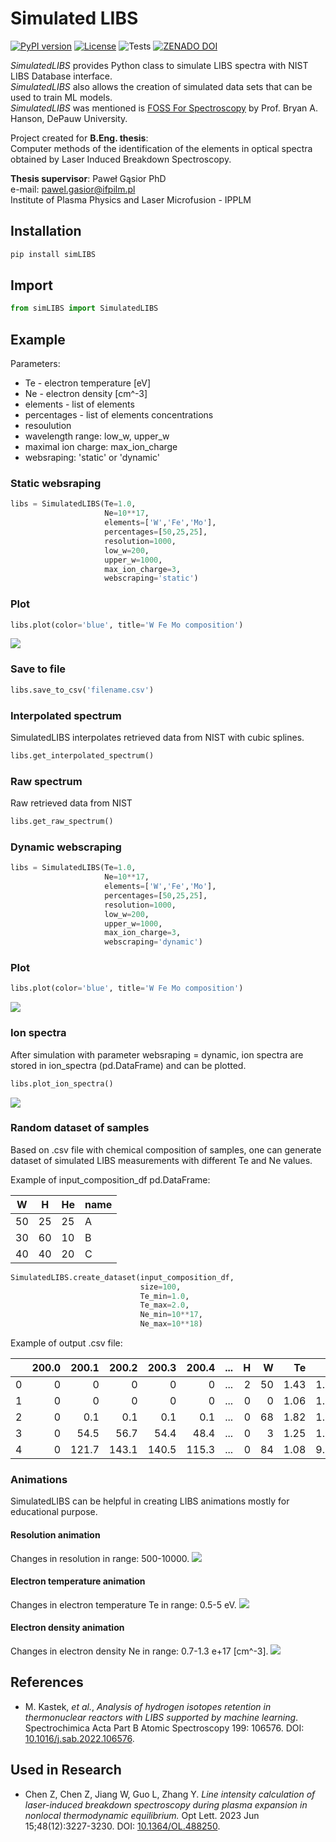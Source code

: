 # Simulated LIBS

[![PyPI version](https://img.shields.io/pypi/v/SimulatedLIBS?style=flat&logo=pypi)](https://pypi.org/project/SimulatedLIBS/)
[![License](https://img.shields.io/badge/License-MIT-blue.svg)](./LICENSE.md)
![Tests](https://github.com/MKastek/SimulatedLIBS/actions/workflows/test.yml/badge.svg)
[![ZENADO DOI](https://zenodo.org/badge/DOI/10.5281/zenodo.7260706.svg)](https://doi.org/10.5281/zenodo.7260706)

*SimulatedLIBS* provides Python class to simulate LIBS spectra with NIST LIBS Database interface.  
*SimulatedLIBS* also allows the creation of simulated data sets that can be used to train ML models.  
*SimulatedLIBS* was mentioned is [FOSS For Spectroscopy](https://bryanhanson.github.io/FOSS4Spectroscopy/) by Prof. Bryan A. Hanson, DePauw University.

Project created for **B.Eng. thesis**:  
Computer methods of the identification of the elements in optical spectra obtained by Laser Induced Breakdown Spectroscopy.

**Thesis supervisor**: Paweł Gąsior PhD  
e-mail: pawel.gasior@ifpilm.pl  
Institute of Plasma Physics and Laser Microfusion - IPPLM  


## Installation
```python
pip install simLIBS
```
## Import

```python
from simLIBS import SimulatedLIBS
```
## Example
Parameters:
- Te - electron temperature [eV]
- Ne - electron density [cm^-3]
- elements - list of elements
- percentages - list of elements concentrations
- resoulution
- wavelength range: low_w, upper_w
- maximal ion charge: max_ion_charge
- websraping: 'static' or 'dynamic'


### Static websraping
```python
libs = SimulatedLIBS(Te=1.0,
                     Ne=10**17,
                     elements=['W','Fe','Mo'],
                     percentages=[50,25,25],
                     resolution=1000,
                     low_w=200,
                     upper_w=1000,
                     max_ion_charge=3,
                     webscraping='static')
```

### Plot
```python
libs.plot(color='blue', title='W Fe Mo composition')
```
![](https://github.com/MKastek/SimulatedLIBS/blob/master/images/plot_static.png?raw=True)

### Save to file
```python
libs.save_to_csv('filename.csv')
```

### Interpolated spectrum
SimulatedLIBS interpolates retrieved data from NIST with cubic splines.
```python
libs.get_interpolated_spectrum()
```

### Raw spectrum
Raw retrieved data from NIST
```python
libs.get_raw_spectrum()
```
### Dynamic webscraping
```python
libs = SimulatedLIBS(Te=1.0,
                     Ne=10**17,
                     elements=['W','Fe','Mo'],
                     percentages=[50,25,25],
                     resolution=1000,
                     low_w=200,
                     upper_w=1000,
                     max_ion_charge=3,
                     webscraping='dynamic')
```

### Plot
```python
libs.plot(color='blue', title='W Fe Mo composition')
```
![](https://github.com/MKastek/SimulatedLIBS/blob/master/images/plot_dynamic.png?raw=True)

### Ion spectra
After simulation with parameter websraping = dynamic, ion spectra are stored in ion_spectra (pd.DataFrame) and can be plotted.
```python
libs.plot_ion_spectra()
```
![](https://github.com/MKastek/SimulatedLIBS/blob/master/images/plot_ion_spectra.png?raw=True)
### Random dataset of samples
Based on .csv file with chemical composition of samples, one can generate dataset of simulated LIBS measurements
with different Te and Ne values.

Example of input_composition_df pd.DataFrame:

|W  |H  |He |name|
|---|---|---|----|
|50 |25 |25 |A   |
|30 |60 |10 |B   |
|40 |40 |20 |C   |

```python
SimulatedLIBS.create_dataset(input_composition_df,
                             size=100,
                             Te_min=1.0,
                             Te_max=2.0,
                             Ne_min=10**17,
                             Ne_max=10**18)
```

Example of output .csv file:

|    |   200.0 |   200.1 |   200.2 |   200.3 |   200.4 | ...   |   H |   W |   Te |       Ne |
|---:|--------:|--------:|--------:|--------:|--------:|----:|----:|----:|-----:|---------:|
|  0 |       0 |     0   |     0   |     0   |     0   | ...   |2 |   50 | 1.43 | 1.08e+17 |
|  1 |       0 |     0   |     0   |     0   |     0   | ...   |0 |   0 | 1.06 | 1.08e+17 |
|  2 |       0 |     0.1 |     0.1 |     0.1 |     0.1 | ...   |0 |  68 | 1.82 | 1.18e+17 |
|  3 |       0 |    54.5 |    56.7 |    54.4 |    48.4 | ...   |0 |   3 | 1.25 | 1.06e+17 |
|  4 |       0 |   121.7 |   143.1 |   140.5 |   115.3 | ...   |0 |  84 | 1.08 | 9.23e+17 |


### Animations
SimulatedLIBS can be helpful in creating LIBS animations mostly for educational purpose.

#### Resolution animation
Changes in resolution in range: 500-10000.
![](https://github.com/MKastek/SimulatedLIBS/blob/master/SimulatedLIBS/animations/saved-gifs/animated_resolution.gif?raw=True)
#### Electron temperature animation
Changes in electron temperature Te in range: 0.5-5 eV.
![](https://github.com/MKastek/SimulatedLIBS/blob/master/SimulatedLIBS/animations/saved-gifs/animated_temperature.gif?raw=True)
#### Electron density animation
Changes in electron density Ne in range: 0.7-1.3 e+17 [cm^-3].
![](https://github.com/MKastek/SimulatedLIBS/blob/master/SimulatedLIBS/animations/saved-gifs/animated_density.gif?raw=True)

## References
- M. Kastek, _et al._, _Analysis of hydrogen isotopes retention in thermonuclear reactors with LIBS supported by machine learning_. Spectrochimica Acta Part B Atomic Spectroscopy 199: 106576. DOI: [10.1016/j.sab.2022.106576](https://doi.org/10.1016/j.sab.2022.106576).


## Used in Research
- Chen Z, Chen Z, Jiang W, Guo L, Zhang Y. _Line intensity calculation of laser-induced breakdown spectroscopy during plasma expansion in nonlocal thermodynamic equilibrium._ Opt Lett. 2023 Jun 15;48(12):3227-3230. DOI: [10.1364/OL.488250](https://opg.optica.org/ol/abstract.cfm?uri=ol-48-12-3227).
